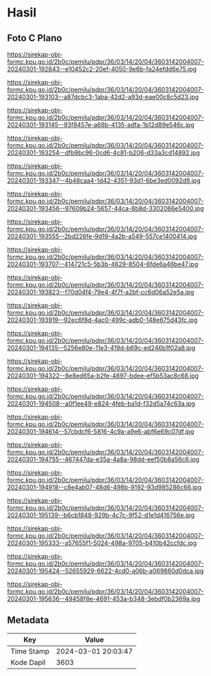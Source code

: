 # Hasil

## Foto C Plano

https://sirekap-obj-formc.kpu.go.id/2b0c/pemilu/pdpr/36/03/14/20/04/3603142004007-20240301-192843--e10452c2-20ef-4050-9e6b-fa24efdd6e75.jpg

https://sirekap-obj-formc.kpu.go.id/2b0c/pemilu/pdpr/36/03/14/20/04/3603142004007-20240301-193103--a87dcbc3-1aba-42d2-a93d-eae00c8c5d23.jpg

https://sirekap-obj-formc.kpu.go.id/2b0c/pemilu/pdpr/36/03/14/20/04/3603142004007-20240301-193145--93f8457e-a68b-4135-adfa-1b12d89e546c.jpg

https://sirekap-obj-formc.kpu.go.id/2b0c/pemilu/pdpr/36/03/14/20/04/3603142004007-20240301-193254--dfb9bc96-0cd6-4c81-b206-d33a3cd14892.jpg

https://sirekap-obj-formc.kpu.go.id/2b0c/pemilu/pdpr/36/03/14/20/04/3603142004007-20240301-193347--4b48caa4-1d42-4351-93d1-6be3ed0092d9.jpg

https://sirekap-obj-formc.kpu.go.id/2b0c/pemilu/pdpr/36/03/14/20/04/3603142004007-20240301-193456--97609b24-5657-44ca-8b8d-3302066e5400.jpg

https://sirekap-obj-formc.kpu.go.id/2b0c/pemilu/pdpr/36/03/14/20/04/3603142004007-20240301-193555--2bd226fe-9d19-4a2b-a549-557ce1400414.jpg

https://sirekap-obj-formc.kpu.go.id/2b0c/pemilu/pdpr/36/03/14/20/04/3603142004007-20240301-193707--414721c5-5b3b-4629-8504-6fde6a46be47.jpg

https://sirekap-obj-formc.kpu.go.id/2b0c/pemilu/pdpr/36/03/14/20/04/3603142004007-20240301-193823--f70d04f4-79e4-4f7f-a2bf-cc6d06a52e5a.jpg

https://sirekap-obj-formc.kpu.go.id/2b0c/pemilu/pdpr/36/03/14/20/04/3603142004007-20240301-193919--92ec6f8d-4ac0-499c-adb0-148e675d43fc.jpg

https://sirekap-obj-formc.kpu.go.id/2b0c/pemilu/pdpr/36/03/14/20/04/3603142004007-20240301-194135--5256e80e-11e3-419d-b69c-ed246b1f02a8.jpg

https://sirekap-obj-formc.kpu.go.id/2b0c/pemilu/pdpr/36/03/14/20/04/3603142004007-20240301-194322--8e8ed65a-b2fe-4897-bdee-ef5b53ac8c68.jpg

https://sirekap-obj-formc.kpu.go.id/2b0c/pemilu/pdpr/36/03/14/20/04/3603142004007-20240301-194508--a0f1ee49-e824-4feb-ba1d-f32d5a74c63a.jpg

https://sirekap-obj-formc.kpu.go.id/2b0c/pemilu/pdpr/36/03/14/20/04/3603142004007-20240301-194614--57cbdcf6-5816-4c9a-a9e6-abf6e69c07df.jpg

https://sirekap-obj-formc.kpu.go.id/2b0c/pemilu/pdpr/36/03/14/20/04/3603142004007-20240301-194755--467447da-e35a-4a8a-98dd-eef50b8a56c6.jpg

https://sirekap-obj-formc.kpu.go.id/2b0c/pemilu/pdpr/36/03/14/20/04/3603142004007-20240301-194918--c8e4ab07-48d6-498b-9192-93d985286c66.jpg

https://sirekap-obj-formc.kpu.go.id/2b0c/pemilu/pdpr/36/03/14/20/04/3603142004007-20240301-195139--b6cb1848-929b-4c7c-9f52-d1e1d416756e.jpg

https://sirekap-obj-formc.kpu.go.id/2b0c/pemilu/pdpr/36/03/14/20/04/3603142004007-20240301-195333--a57655f1-5024-498a-9705-b410b42ccfdc.jpg

https://sirekap-obj-formc.kpu.go.id/2b0c/pemilu/pdpr/36/03/14/20/04/3603142004007-20240301-195424--52655929-6622-4cd0-a06b-a069860d0dca.jpg

https://sirekap-obj-formc.kpu.go.id/2b0c/pemilu/pdpr/36/03/14/20/04/3603142004007-20240301-195636--49458f8e-4691-453a-b348-3ebdf0b2369a.jpg


## Metadata

| Key        | Value               |
| ---------- | ------------------- |
| Time Stamp | 2024-03-01 20:03:47 |
| Kode Dapil | 3603                |



